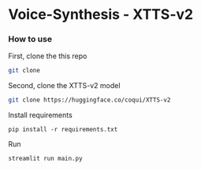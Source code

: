 # Voice-Synthesis - XTTS-v2

### How to use
First, clone the this repo
```bash
git clone 
```
Second, clone the XTTS-v2 model
```bash
git clone https://huggingface.co/coqui/XTTS-v2
```
Install requirements
```
pip install -r requirements.txt
```
Run
```
streamlit run main.py
```
